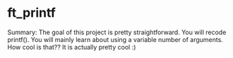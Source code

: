 # ft_printf

Summary:
The goal of this project is pretty straightforward. You will recode printf(). You will mainly learn about using a variable number of arguments. How cool is that??
It is actually pretty cool :)
